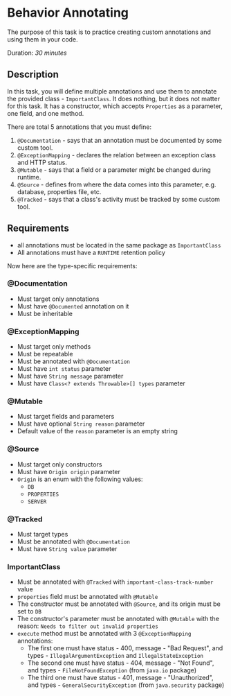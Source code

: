 # Behavior Annotating

The purpose of this task is to practice creating custom annotations and using them in your code.

Duration: _30 minutes_

## Description

In this task, you will define multiple annotations and use them to annotate the provided class - `ImportantClass`.
It does nothing, but it does not matter for this task.
It has a constructor, which accepts `Properties` as a parameter, one field, and one method.

There are total 5 annotations that you must define:
1. `@Documentation` - says that an annotation must be documented by some custom tool.
2. `@ExceptionMapping` - declares the relation between an exception class and HTTP status.
3. `@Mutable` - says that a field or a parameter might be changed during runtime.
4. `@Source` - defines from where the data comes into this parameter, e.g. database, properties file, etc.
5. `@Tracked` - says that a class's activity must be tracked by some custom tool.

## Requirements

* all annotations must be located in the same package as `ImportantClass`
* All annotations must have a `RUNTIME` retention policy

Now here are the type-specific requirements:

### @Documentation

* Must target only annotations
* Must have `@Documented` annotation on it
* Must be inheritable

### @ExceptionMapping

* Must target only methods
* Must be repeatable
* Must be annotated with `@Documentation`
* Must have `int status` parameter
* Must have `String message` parameter
* Must have `Class<? extends Throwable>[] types` parameter

### @Mutable

* Must target fields and parameters
* Must have optional `String reason` parameter
* Default value of the `reason` parameter is an empty string

### @Source

* Must target only constructors
* Must have `Origin origin` parameter
* `Origin` is an enum with the following values:
    * `DB`
    * `PROPERTIES`
    * `SERVER`

### @Tracked

* Must target types
* Must be annotated with `@Documentation`
* Must have `String value` parameter

### ImportantClass

* Must be annotated with `@Tracked` with `important-class-track-number` value
* `properties` field must be annotated with `@Mutable`
* The constructor must be annotated with `@Source`, and its origin must be set to `DB`
* The constructor's parameter must be annotated with `@Mutable` with the reason: `Needs to filter out invalid properties`
* `execute` method must be annotated with 3 `@ExceptionMapping` annotations:
    * The first one must have status - 400, message - "Bad Request",
      and types - `IllegalArgumentException` and `IllegalStateException`
    * The second one must have status - 404, message - "Not Found",
      and types - `FileNotFoundException` (from `java.io` package)
    * The third one must have status - 401, message - "Unauthorized",
      and types - `GeneralSecurityException` (from `java.security` package)
